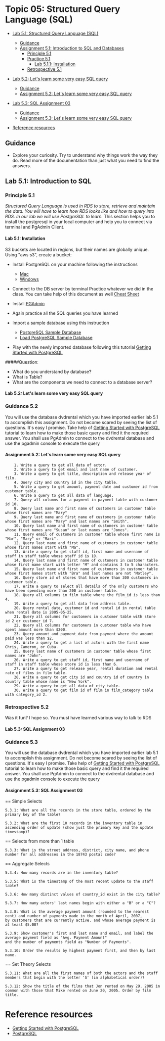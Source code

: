 # Topic 05: Structured Query Language (SQL)

<!-- TOC -->

- [Lab 5.1: Structured Query Language (SQL)](#topic-5-simple-storage-service-s3)
    - [Guidance](#guidance)
    - [Assignment 5.1: Introduction to SQL and Databases](#assignment-1-introduction-to-sql-and-databases)
        - [Principle 5.1](#principle-51)
        - [Practice 5.1](#practice-51)
            - [Lab 5.1.1: Installation](#lab-511-installation)
        - [Retrospective 5.1](#retrospective-51)
- [Lab 5.2: Let's learn some very easy SQL query](#learn-basic-sql-query)  
    - [Guidance](#guidance)
    - [Assignment 5.2: Let's learn some very easy SQL query](#learn-sql)

- [Lab 5.3: SQL Assignment 03](#sql-assignment-3)
    - [Guidance](#guidance)
    - [Assignment 5.3: Let's learn some very easy SQL query](#learn-sql)
- [Reference resources](#reference-resoures)    



[comment]: <> (    - [Assignment 5.5: Practice Basic SQL Query]&#40;#assignment-55-practice-basic-sql&#41;)

[comment]: <> (        - [Principle 5.5]&#40;#principle-55&#41;)

[comment]: <> (        - [Practice 5.5]&#40;#practice-55&#41;)

[comment]: <> (            - [Lab 5.5.1: Recreate the Bucket with Public Data]&#40;#lab-551-recreate-the-bucket-with-public-data&#41;)

[comment]: <> (                - [Question: Downloading Protection]&#40;#question-downloading-protection&#41;)

[comment]: <> (        - [Retrospective 5.5]&#40;#retrospective-55&#41;)

<!-- /TOC -->

## Guidance

- Explore your curiosity. Try to understand why things work the way
  they do. Read more of the documentation than just what you need to
  find the answers.

[comment]: <> (For each section, you'll want to create a branch on your github repo,)

[comment]: <> (push your changes to it. Consider this pattern "assumed" for)

[comment]: <> (all labs going forward so we don't have to increase the length of the)

[comment]: <> (document by copying / pasting "push these changes to your branch" fifty)

[comment]: <> (times.)

## Lab 5.1: Introduction to SQL

### Principle 5.1

*Structured Query Language is used in RDS to store, retrieve and maintain the data. You will have to learn how RDS looks like and how to query into RDS. In our lab we will use PostgreSQL to learn.*
This section helps you to install the postgresql in your local computer and help you to connect via terminal and PgAdmin Client.
#### Lab 5.1: Installation

S3 buckets are located in regions, but their names are globally unique.
Using "aws s3", create a bucket:

- Install PostgreSQL on your machine following the instructions 
  - [Mac](https://docs.google.com/document/d/10Fnltg2mR-COZXdA7E0mMRXUDp_JxDFD7Hrs6Pz5QTg/edit?usp=sharing) 
  - [Windows](https://www.postgresqltutorial.com/postgresql-getting-started/install-postgresql/)
- Connect to the DB server by terminal Practice whatever we did in the class. You can take help of this document as well [Cheat Sheet](https://www.postgresqltutorial.com/postgresql-cheat-sheet/)

- Install [PGAdmin](https://www.pgadmin.org/download/)

- Again practice all the SQL queries you have learned

- Import a sample database using this instruction
    - [PostgreSQL Sample Database](https://www.postgresqltutorial.com/postgresql-getting-started/postgresql-sample-database/)
    - [Load PostgreSQL Sample Database](https://www.postgresqltutorial.com/postgresql-getting-started/load-postgresql-sample-database/)

- Play with the newly imported database following this tutorial [Getting Started with PostgreSQL](https://www.postgresqltutorial.com/postgresql-getting-started/)


 #####Question: 
- What do you understand by database?
- What is Table?
- What are the components we need to connect  to a database server?

#### Lab 5.2: Let's learn some very easy SQL query
### Guidance 5.2
 You will use the database dvdrental which you have imported earlier lab 5.1 to accomplish this assignment.
Do not become scared by seeing the list of questions. It's easy I promise. Take help of [Getting Started with PostgreSQL](https://www.postgresqltutorial.com/postgresql-getting-started/) 
tutorial to learn how to make those basic query and find it the required answer.
You shall use PgAdmin to connect to the dvdrental database and use the pgadmin console to execute the query
#### Assignment 5.2: Let's learn some very easy SQL query       
        1. Write a query to get all data of actor.
        2. Write a query to get email and last name of customer.
        3. Write a query to get title, description and release year of film.
        4. Query city and country id in the city table.
        5. Write a query to get amount, payment date and customer id from customer table.
        6. Write a query to get all data of language.
        7. Query all columns for a payment in payment table with customer id 10.
        8. Query last name and first name of customers in customer table whose first names are "Mary"
        9. Query last name and first name of customers in customer table whose first names are "Mary" and last names are "Smith".
        10. Query last name and first name of customers in customer table whose first names are "Susan" or last names are "Jones".
        11. Query email of customers in customer table whose first name is "Mar", "Mary" or "Mari".
        12. Query last name and first name of customers in customer table whose first names start with "Ma".
        13. Write a query to get staff id, first name and username of staff in staff table whose staff id is 10.
        14. Query last name and first name of customers in customer table whose first name start with letter "M" and contains 3 to 5 characters.
        15. Query last name and first name of customers in customer table whose first names start with "Bra" and last names are not "Motley".
        16. Query store id of stores that have more than 300 customers in customer table.
        17. Write a query to select all details of the only customers who have been spending more than 200 in customer table.
        18. Query all columns in film table where the film_id is less than 4.
        19. Write a query to get all data from address table.
        20. Query rental date, customer id and rental id in rental table when rental date is 2005-05-25.
        21. Query all columns for customers in customer table with store id 2 or customer id 7.
        22. Query all columns for customers in customer table who have spent amount more than $200.
        23. Query amount and payment_date from payment where the amount paid was less than $2.
        24. Write a query to get a list of actors with the first name Chris, Cameron, or Cuba.
        25. Query last name of customers in customer table whose first names are "John".
        26. Write a query to get staff id, first name and username of staff in staff table whose store id is less than 6.
        27. Write a query to get release year, rental duration and rental rate of films in film table.
        28. Write a query to get city id and country id of country in country table whose name is "New York".
        29. Write a query to get all data of city table.
        30. Write a query to get film id of film in film_category table with category_id 2.

### Retrospective 5.2
 Was it fun? I hope so. You must have learned various way to talk to RDS

#### Lab 5.3: SQL Assignment 03
### Guidance 5.3
You will use the database dvdrental which you have imported earlier lab 5.1 to accomplish this assignment.
Do not become scared by seeing the list of questions. It's easy I promise. Take help of [Getting Started with PostgreSQL](https://www.postgresqltutorial.com/postgresql-getting-started/)
tutorial to learn how to make those basic query and find it the required answer.
You shall use PgAdmin to connect to the dvdrental database and use the pgadmin console to execute the query

#### Assignment 5.3: SQL Assignment 03

== Simple Selects

    5.3.1: What are all the records in the store table, ordered by the primary key of the table?
    
    5.3.2: What are the first 10 records in the inventory table in ascending order of update (show just the primary key and the update timestamp)?
== Selects from more than 1 table

    5.3.3: What is the street address, district, city name, and phone number for all addresses in the 18743 postal code?
== Aggregate Selects

    5.3.4: How many records are in the inventory table?
    
    5.3.5: What is the timestamp of the most recent update to the staff table?
    
    5.3.6: How many distinct values of country_id exist in the city table?
    
    5.3.7: How many actors' last names begin with either a "B" or a "C"?
    
    5.3.8: What is the average payment amount (rounded to the nearest cent) and number of payments made in the month of April, 2007,
    by customers that are currently active, and whose average payment is at least $5.00?
    
    5.3.9: Show customer's first and last name and email, and label the average payment field as "Avg. Payment Amount"
    and the number of payments field as "Number of Payments".
    
    5.3.10: Order the results by highest payment first, and then by last name.

== Set Theory Selects

    5.3.11: What are all the first names of both the actors and the staff members that begin with the letter 'S' (in alphabetical order)?

    5.3.12: Show the title of the films that Jon rented on May 29, 2005 in common with those that Mike rented on June 20, 2005. Order by film title.

# Reference resources
-  [Getting Started with PostgreSQL](https://www.postgresqltutorial.com/postgresql-getting-started/)
-  [PostgreSQL](https://www.postgresql.org/)



